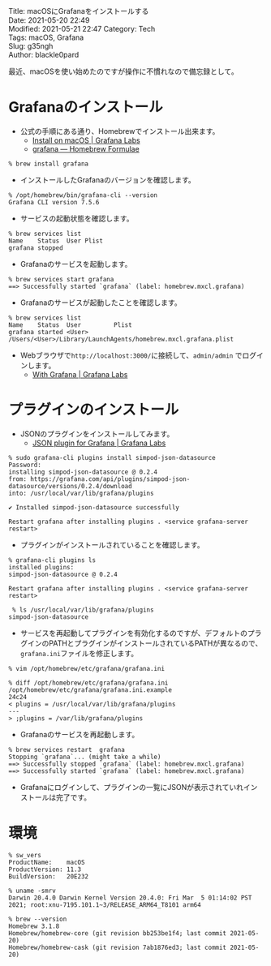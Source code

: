 Title:     macOSにGrafanaをインストールする  
Date:      2021-05-20 22:49    
Modified:  2021-05-21 22:47
Category:  Tech  
Tags:	   macOS, Grafana    
Slug:	   g35ngh  
Author:    blackle0pard  

最近、macOSを使い始めたのですが操作に不慣れなので備忘録として。  

# Grafanaのインストール  

- 公式の手順にある通り、Homebrewでインストール出来ます。  
    - [Install on macOS | Grafana Labs](https://grafana.com/docs/grafana/latest/installation/mac/)  
    - [grafana — Homebrew Formulae](https://formulae.brew.sh/formula/grafana)  

```
% brew install grafana
```
- インストールしたGrafanaのバージョンを確認します。  
```
% /opt/homebrew/bin/grafana-cli --version
Grafana CLI version 7.5.6
```
- サービスの起動状態を確認します。  
```
% brew services list          
Name    Status  User Plist
grafana stopped      
```
- Grafanaのサービスを起動します。  
```
% brew services start grafana
==> Successfully started `grafana` (label: homebrew.mxcl.grafana)
```
- Grafanaのサービスが起動したことを確認します。  
```
% brew services list         
Name    Status  User         Plist
grafana started <User> /Users/<User>/Library/LaunchAgents/homebrew.mxcl.grafana.plist
```

- Webブラウザで`http://localhost:3000/`に接続して、`admin/admin` でログインします。  
    - [With Grafana | Grafana Labs](https://grafana.com/docs/grafana/latest/getting-started/getting-started/)

# プラグインのインストール
- JSONのプラグインをインストールしてみます。  
    - [JSON plugin for Grafana | Grafana Labs](https://grafana.com/grafana/plugins/simpod-json-datasource/)

```
% sudo grafana-cli plugins install simpod-json-datasource
Password:
installing simpod-json-datasource @ 0.2.4
from: https://grafana.com/api/plugins/simpod-json-datasource/versions/0.2.4/download
into: /usr/local/var/lib/grafana/plugins

✔ Installed simpod-json-datasource successfully 

Restart grafana after installing plugins . <service grafana-server restart>
```
- プラグインがインストールされていることを確認します。  
```
% grafana-cli plugins ls
installed plugins:
simpod-json-datasource @ 0.2.4

Restart grafana after installing plugins . <service grafana-server restart>
```
```
 % ls /usr/local/var/lib/grafana/plugins
simpod-json-datasource
```

- サービスを再起動してプラグインを有効化するのですが、デフォルトのプラグインのPATHとプラグインがインストールされているPATHが異なるので、`grafana.ini`ファイルを修正します。  

```
% vim /opt/homebrew/etc/grafana/grafana.ini
```

```
% diff /opt/homebrew/etc/grafana/grafana.ini /opt/homebrew/etc/grafana/grafana.ini.example 
24c24
< plugins = /usr/local/var/lib/grafana/plugins
---
> ;plugins = /var/lib/grafana/plugins
```

- Grafanaのサービスを再起動します。

```
% brew services restart  grafana
Stopping `grafana`... (might take a while)
==> Successfully stopped `grafana` (label: homebrew.mxcl.grafana)
==> Successfully started `grafana` (label: homebrew.mxcl.grafana)
```

- Grafanaにログインして、プラグインの一覧にJSONが表示されていれインストールは完了です。  

# 環境

```
% sw_vers
ProductName:	macOS
ProductVersion:	11.3
BuildVersion:	20E232
```
```
% uname -smrv
Darwin 20.4.0 Darwin Kernel Version 20.4.0: Fri Mar  5 01:14:02 PST 2021; root:xnu-7195.101.1~3/RELEASE_ARM64_T8101 arm64
```
```
% brew --version
Homebrew 3.1.8
Homebrew/homebrew-core (git revision bb253be1f4; last commit 2021-05-20)
Homebrew/homebrew-cask (git revision 7ab1876ed3; last commit 2021-05-20)
```
